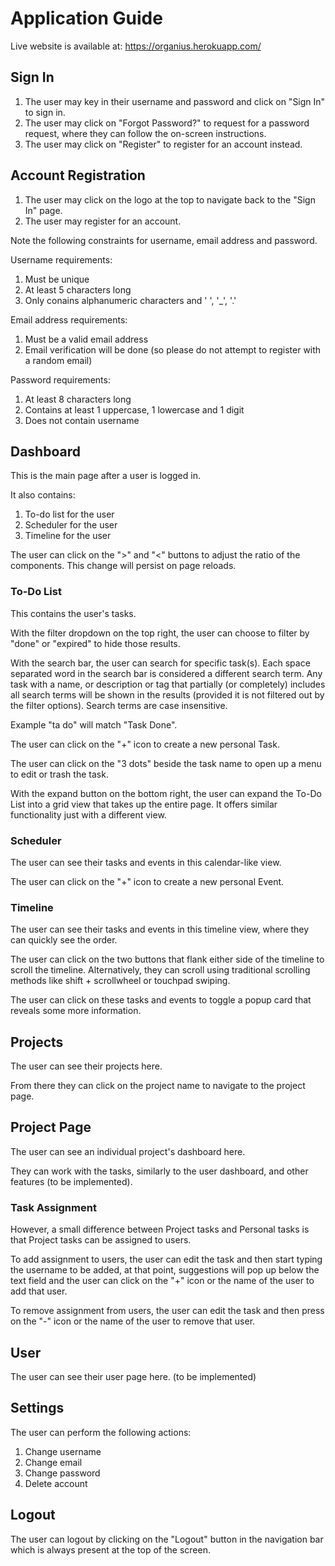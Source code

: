 # Application Guide

Live website is available at: https://organius.herokuapp.com/

## Sign In

1. The user may key in their username and password and click on "Sign In" to sign in.
2. The user may click on "Forgot Password?" to request for a password request, where they can follow the on-screen instructions.
3. The user may click on "Register" to register for an account instead.

## Account Registration

1. The user may click on the logo at the top to navigate back to the "Sign In" page.
2. The user may register for an account.

Note the following constraints for username, email address and password.

Username requirements:

1. Must be unique
2. At least 5 characters long
3. Only conains alphanumeric characters and ' ', '\_', '.'

Email address requirements:

1. Must be a valid email address
2. Email verification will be done (so please do not attempt to register with a random email)

Password requirements:

1. At least 8 characters long
2. Contains at least 1 uppercase, 1 lowercase and 1 digit
3. Does not contain username

## Dashboard

This is the main page after a user is logged in.

It also contains:

1. To-do list for the user
2. Scheduler for the user
3. Timeline for the user

The user can click on the ">" and "<" buttons to adjust the ratio of the components. This change will persist on page reloads.

### To-Do List

This contains the user's tasks.

With the filter dropdown on the top right, the user can choose to filter by "done" or "expired" to hide those results.

With the search bar, the user can search for specific task(s). Each space separated word in the search bar is considered a different search term. Any task with a name, or description or tag that partially (or completely) includes all search terms will be shown in the results (provided it is not filtered out by the filter options). Search terms are case insensitive.

Example "ta do" will match "Task Done".

The user can click on the "+" icon to create a new personal Task.

The user can click on the "3 dots" beside the task name to open up a menu to edit or trash the task.

With the expand button on the bottom right, the user can expand the To-Do List into a grid view that takes up the entire page. It offers similar functionality just with a different view.

### Scheduler

The user can see their tasks and events in this calendar-like view.

The user can click on the "+" icon to create a new personal Event.

### Timeline

The user can see their tasks and events in this timeline view, where they can quickly see the order.

The user can click on the two buttons that flank either side of the timeline to scroll the timeline. Alternatively, they can scroll using traditional scrolling methods like shift + scrollwheel or touchpad swiping.

The user can click on these tasks and events to toggle a popup card that reveals some more information.

## Projects

The user can see their projects here.

From there they can click on the project name to navigate to the project page.

## Project Page

The user can see an individual project's dashboard here.

They can work with the tasks, similarly to the user dashboard, and other features (to be implemented).

### Task Assignment

However, a small difference between Project tasks and Personal tasks is that Project tasks can be assigned to users.

To add assignment to users, the user can edit the task and then start typing the username to be added, at that point, suggestions will pop up below the text field and the user can click on the "+" icon or the name of the user to add that user.

To remove assignment from users, the user can edit the task and then press on the "-" icon or the name of the user to remove that user.

## User

The user can see their user page here. (to be implemented)

## Settings

The user can perform the following actions:

1. Change username
2. Change email
3. Change password
4. Delete account

## Logout

The user can logout by clicking on the "Logout" button in the navigation bar which is always present at the top of the screen.
